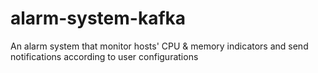 # alarm-system-kafka
An alarm system that monitor hosts' CPU &amp; memory indicators and send notifications according to user configurations
